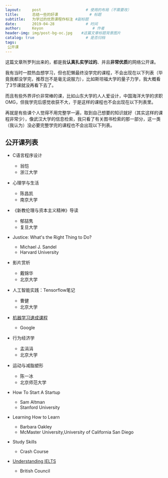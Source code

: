 ```yaml
---
layout:     post                    # 使用的布局（不需要改）
title:      总结一些的好课              # 标题 
subtitle:   为学过的优质课程作标注 #副标题
date:       2019-04-28              # 时间
author:     Keyon                      # 作者
header-img: img/post-bg-oc.jpg    #这篇文章标题背景图片
catalog: true                       # 是否归档
tags:
 公开课
---
```


这篇文章所罗列出来的，都是我**认真扎实学过的**、并且**非常优质**的网络公开课。

我有当时一腔热血想学习，但也犯懒最终没学完的课程，不会出现在以下列表（毕竟我都没学完，推荐岂不是毫无说服力），比如斯坦福大学的量子力学，我大概看了3节课就没再看下去了。

而且有些外界评价非常棒的课，比如山东大学的人人爱设计，中国海洋大学的求职OMG，但我学完后感觉收获不大，于是这样的课程也不会出现在以下列表里。

再就是有些课个人觉得不用完整学一遍，取到自己想要的知识就好（其实这样的课程非常少），像武汉大学的信息检索，我只看了有关图书检索的那一部分，这一类（我认为）没必要完整学完的课程也不会出现以下列表。

## 公开课列表
* C语言程序设计
	* 翁恺
	* 浙江大学
* 心理学与生活
	* 陈昌凯
	* 南京大学
* 《新教伦理与资本主义精神》导读
	* 郁喆隽
	* 复旦大学
* Justice: What's the Right Thing to Do?
	* Michael J. Sandel
	* Harvard University
* 影片赏析
	* 戴锦华
	* 北京大学
* 人工智能实践：Tensorflow笔记
	* 曹健
	* 北京大学
* [机器学习速成课程](https://developers.google.cn/machine-learning/crash-course)
	* Google
* 行为经济学
	* 孟涓涓
	* 北京大学
* 运动与减脂塑形
	* 陈一冰
	* 北京师范大学
* How To Start A Startup
	* Sam Altman
	* Stanford University

* Learning How to Learn
	* Barbara Oakley
	* McMaster University,University of California San Diego
* Study Skills
	* Crash Course
* [Understanding IELTS](https://www.futurelearn.com/programs/understanding-ielts)
	* British Council